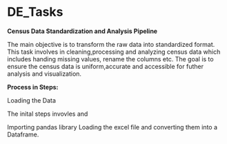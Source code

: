# DE_Tasks
**Census Data Standardization and Analysis Pipeline**

The main objective is to transform the raw data into standardized format. This task involves in cleaning,processing and analyzing census data which includes handing missing values, rename the columns etc. The goal is to ensure the census data is uniform,accurate and accessible for futher analysis and visualization.

**Process in Steps:**

Loading the Data 

The inital steps invovles and

   Importing pandas library
   Loading the excel file and converting them into a Dataframe.

